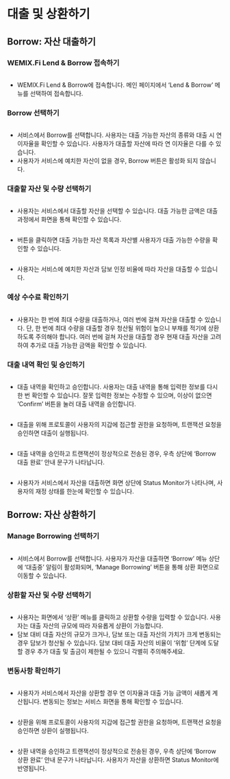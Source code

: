# 대출 및 상환하기

## Borrow: 자산 대출하기

### WEMIX.Fi Lend & Borrow 접속하기

<figure><img src="../../.gitbook/assets/image (7).png" alt=""><figcaption></figcaption></figure>

* WEMIX.Fi Lend & Borrow에 접속합니다. 메인 페이지에서 ‘Lend & Borrow’ 메뉴를 선택하여 접속합니다.

### Borrow 선택하기

<figure><img src="../../.gitbook/assets/image (24).png" alt=""><figcaption></figcaption></figure>

* 서비스에서 Borrow를 선택합니다. 사용자는 대출 가능한 자산의 종류와 대출 시 연 이자율을 확인할 수 있습니다. 사용자가 대출할 자산에 따라 연 이자율은 다를 수 있습니다.
* 사용자가 서비스에 예치한 자산이 없을 경우, Borrow 버튼은 활성화 되지 않습니다.

### 대출할 자산 및 수량 선택하기

<figure><img src="../../.gitbook/assets/image.png" alt=""><figcaption></figcaption></figure>

* 사용자는 서비스에서 대출할 자산을 선택할 수 있습니다. 대출 가능한 금액은 대출 과정에서 화면을 통해 확인할 수 있습니다.

<figure><img src="../../.gitbook/assets/image (8).png" alt=""><figcaption></figcaption></figure>

* 버튼을 클릭하면 대출 가능한 자산 목록과 자산별 사용자가 대출 가능한 수량을 확인할 수 있습니다.

<figure><img src="../../.gitbook/assets/image (3).png" alt=""><figcaption></figcaption></figure>

* 사용자는 서비스에 예치한 자산과 담보 인정 비율에 따라 자산을 대출할 수 있습니다.

### 예상 수수료 확인하기

<figure><img src="../../.gitbook/assets/image (13).png" alt=""><figcaption></figcaption></figure>

* 사용자는 한 번에 최대 수량을 대출하거나, 여러 번에 걸쳐 자산을 대출할 수 있습니다. 단, 한 번에 최대 수량을 대출할 경우 청산될 위험이 높으니 부채를 적기에 상환하도록 주의해야 합니다. 여러 번에 걸쳐 자산을 대출할 경우 현재 대출 자산을 고려하여 추가로 대출 가능한 금액을 확인할 수 있습니다.

### 대출 내역 확인 및 승인하기

<figure><img src="../../.gitbook/assets/image (17).png" alt=""><figcaption></figcaption></figure>

* 대출 내역을 확인하고 승인합니다. 사용자는 대출 내역을 통해 입력한 정보를 다시 한 번 확인할 수 있습니다. 잘못 입력한 정보는 수정할 수 있으며, 이상이 없으면 ‘Confirm’ 버튼을 눌러 대출 내역을 승인합니다.

<figure><img src="../../.gitbook/assets/image (12).png" alt=""><figcaption></figcaption></figure>

* 대출을 위해 프로토콜이 사용자의 지갑에 접근할 권한을 요청하며, 트랜잭션 요청을 승인하면 대출이 실행됩니다.

<figure><img src="../../.gitbook/assets/image (19).png" alt=""><figcaption></figcaption></figure>

* 대출 내역을 승인하고 트랜잭션이 정상적으로 전송된 경우, 우측 상단에 ‘Borrow 대출 완료’ 안내 문구가 나타납니다.

<figure><img src="../../.gitbook/assets/image (2).png" alt=""><figcaption></figcaption></figure>

* 사용자가 서비스에서 자산을 대출하면 화면 상단에 Status Monitor가 나타나며, 사용자의 재정 상태를 한눈에 확인할 수 있습니다.

## Borrow: 자산 상환하기

### Manage Borrowing 선택하기

<figure><img src="../../.gitbook/assets/image (25).png" alt=""><figcaption></figcaption></figure>

* 서비스에서 Borrow를 선택합니다. 사용자가 자산을 대출하면 ‘Borrow’ 메뉴 상단에 ‘대출중’ 알림이 활성화되며, ‘Manage Borrowing’ 버튼을 통해 상환 화면으로 이동할 수 있습니다.

### 상환할 자산 및 수량 선택하기

<figure><img src="../../.gitbook/assets/image (28).png" alt=""><figcaption></figcaption></figure>

* 사용자는 화면에서 ‘상환’ 메뉴를 클릭하고 상환할 수량을 입력할 수 있습니다. 사용자는 대출 자산의 규모에 따라 자유롭게 상환이 가능합니다.
* 담보 대비 대출 자산의 규모가 크거나, 담보 또는 대출 자산의 가치가 크게 변동되는 경우 담보가 청산될 수 있습니다. 담보 대비 대출 자산의 비율이 ‘위험’ 단계에 도달할 경우 추가 대출 및 출금이 제한될 수 있으니 각별히 주의해주세요.

### 변동사항 확인하기

<figure><img src="../../.gitbook/assets/image (29).png" alt=""><figcaption></figcaption></figure>

* 사용자가 서비스에서 자산을 상환할 경우 연 이자율과 대출 가능 금액이 새롭게 계산됩니다. 변동되는 정보는 서비스 화면을 통해 확인할 수 있습니다.

<figure><img src="../../.gitbook/assets/image (30).png" alt=""><figcaption></figcaption></figure>

* 상환을 위해 프로토콜이 사용자의 지갑에 접근할 권한을 요청하며, 트랜잭션 요청을 승인하면 상환이 실행됩니다.

<figure><img src="../../.gitbook/assets/image (26).png" alt=""><figcaption></figcaption></figure>

* 상환 내역을 승인하고 트랜잭션이 정상적으로 전송된 경우, 우측 상단에 ‘Borrow 상환 완료’ 안내 문구가 나타납니다. 사용자가 자산을 상환하면 Status Monitor에 반영됩니다.

<figure><img src="../../.gitbook/assets/image (27).png" alt=""><figcaption></figcaption></figure>
